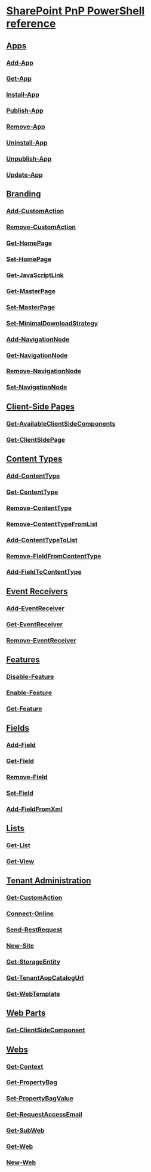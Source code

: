 # [SharePoint PnP PowerShell reference](PnP-PowerShell-Overview.md)
## [Apps](Apps-category.md)
### [Add-App](Add-App.md)
### [Get-App](Get-App.md)
### [Install-App](Install-App.md)
### [Publish-App](Publish-App.md)
### [Remove-App](Remove-App.md)
### [Uninstall-App](Uninstall-App.md)
### [Unpublish-App](Unpublish-App.md)
### [Update-App](Update-App.md)
## [Branding](Branding-category.md)
### [Add-CustomAction](Add-CustomAction.md)
### [Remove-CustomAction](Remove-CustomAction.md)
### [Get-HomePage](Get-HomePage.md)
### [Set-HomePage](Set-HomePage.md)
### [Get-JavaScriptLink](Get-JavaScriptLink.md)
### [Get-MasterPage](Get-MasterPage.md)
### [Set-MasterPage](Set-MasterPage.md)
### [Set-MinimalDownloadStrategy](Set-MinimalDownloadStrategy.md)
### [Add-NavigationNode](Add-NavigationNode.md)
### [Get-NavigationNode](Get-NavigationNode.md)
### [Remove-NavigationNode](Remove-NavigationNode.md)
### [Set-NavigationNode](Set-NavigationNode.md)
## [Client-Side Pages](Client-SidePages-category.md)
### [Get-AvailableClientSideComponents](Get-AvailableClientSideComponents.md)
### [Get-ClientSidePage](Get-ClientSidePage.md)
## [Content Types](ContentTypes-category.md)
### [Add-ContentType](Add-ContentType.md)
### [Get-ContentType](Get-ContentType.md)
### [Remove-ContentType](Remove-ContentType.md)
### [Remove-ContentTypeFromList](Remove-ContentTypeFromList.md)
### [Add-ContentTypeToList](Add-ContentTypeToList.md)
### [Remove-FieldFromContentType](Remove-FieldFromContentType.md)
### [Add-FieldToContentType](Add-FieldToContentType.md)
## [Event Receivers](EventReceivers-category.md)
### [Add-EventReceiver](Add-EventReceiver.md)
### [Get-EventReceiver](Get-EventReceiver.md)
### [Remove-EventReceiver](Remove-EventReceiver.md)
## [Features](Features-category.md)
### [Disable-Feature](Disable-Feature.md)
### [Enable-Feature](Enable-Feature.md)
### [Get-Feature](Get-Feature.md)
## [Fields](Fields-category.md)
### [Add-Field](Add-Field.md)
### [Get-Field](Get-Field.md)
### [Remove-Field](Remove-Field.md)
### [Set-Field](Set-Field.md)
### [Add-FieldFromXml](Add-FieldFromXml.md)
## [Lists](Lists-category.md)
### [Get-List](Get-List.md)
### [Get-View](Get-View.md)
## [Tenant Administration](TenantAdministration-category.md)
### [Get-CustomAction](Get-CustomAction.md)
### [Connect-Online](Connect-Online.md)
### [Send-RestRequest](Send-RestRequest.md)
### [New-Site](New-Site.md)
### [Get-StorageEntity](Get-StorageEntity.md)
### [Get-TenantAppCatalogUrl](Get-TenantAppCatalogUrl.md)
### [Get-WebTemplate](Get-WebTemplate.md)
## [Web Parts](WebParts-category.md)
### [Get-ClientSideComponent](Get-ClientSideComponent.md)
## [Webs](Webs-category.md)
### [Get-Context](Get-Context.md)
### [Get-PropertyBag](Get-PropertyBag.md)
### [Set-PropertyBagValue](Set-PropertyBagValue.md)
### [Get-RequestAccessEmail](Get-RequestAccessEmail.md)
### [Get-SubWeb](Get-SubWeb.md)
### [Get-Web](Get-Web.md)
### [New-Web](New-Web.md)

